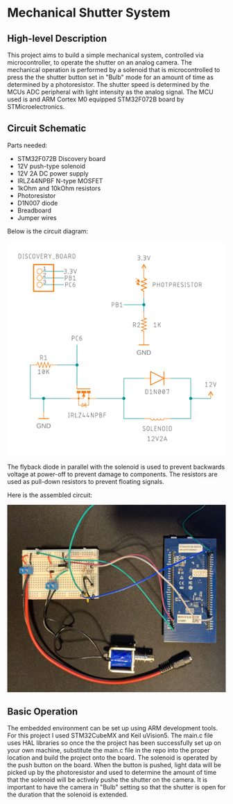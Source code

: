 # Mechanical Shutter System

## High-level Description

This project aims to build a simple mechanical system, controlled via microcontroller, to operate the shutter on an analog camera. The mechanical operation is performed by a solenoid that is microcontrolled to press the the shutter button set in "Bulb" mode for an amount of time as determined by a photoresistor. The shutter speed is determined by the MCUs ADC peripheral with light intensity as the analog signal. The MCU used is and ARM Cortex M0 equipped STM32F072B board by STMicroelectronics.

## Circuit Schematic

Parts needed:

- STM32F072B Discovery board
- 12V push-type solenoid
- 12V 2A DC power supply
- IRLZ44NPBF N-type MOSFET
- 1kOhm and 10kOhm resistors
- Photoresistor
- D1N007 diode
- Breadboard
- Jumper wires

Below is the circuit diagram:

![Circuit Schematic](/images/schematic.PNG)

The flyback diode in parallel with the solenoid is used to prevent backwards voltage at power-off to prevent damage to components. The resistors are used as pull-down resistors to prevent floating signals.

Here is the assembled circuit:

![Assembled Circuit](/images/photo_circuit.jpg)

## Basic Operation

The embedded environment can be set up using ARM development tools. For this project I used STM32CubeMX and Keil uVision5. The main.c file uses HAL libraries so once the the project has been successfully set up on your own machine, substitute the main.c file in the repo into the proper location and build the project onto the board. The solenoid is operated by the push button on the board. When the button is pushed, light data will be picked up by the photoresistor and used to determine the amount of time that the solenoid will be actively pushe the shutter on the camera. It is important to have the camera in "Bulb" setting so that the shutter is open for the duration that the solenoid is extended.  